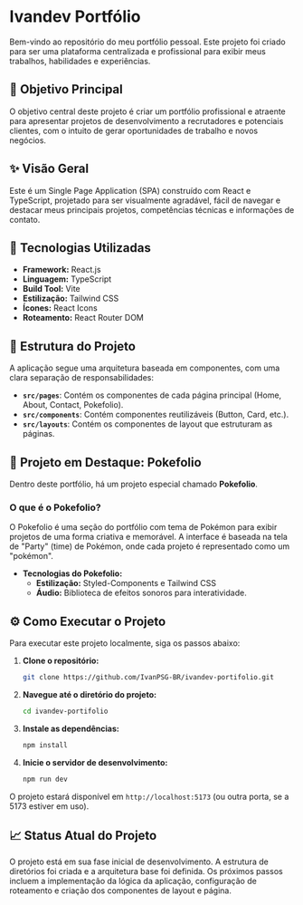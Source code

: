 # Ivandev Portfólio

Bem-vindo ao repositório do meu portfólio pessoal. Este projeto foi criado para ser uma plataforma centralizada e profissional para exibir meus trabalhos, habilidades e experiências.

## 🎯 Objetivo Principal

O objetivo central deste projeto é criar um portfólio profissional e atraente para apresentar projetos de desenvolvimento a recrutadores e potenciais clientes, com o intuito de gerar oportunidades de trabalho e novos negócios.

## ✨ Visão Geral

Este é um Single Page Application (SPA) construído com React e TypeScript, projetado para ser visualmente agradável, fácil de navegar e destacar meus principais projetos, competências técnicas e informações de contato.

## 🚀 Tecnologias Utilizadas

- **Framework:** React.js
- **Linguagem:** TypeScript
- **Build Tool:** Vite
- **Estilização:** Tailwind CSS
- **Ícones:** React Icons
- **Roteamento:** React Router DOM

## 📂 Estrutura do Projeto

A aplicação segue uma arquitetura baseada em componentes, com uma clara separação de responsabilidades:

- **`src/pages`**: Contém os componentes de cada página principal (Home, About, Contact, Pokefolio).
- **`src/components`**: Contém componentes reutilizáveis (Button, Card, etc.).
- **`src/layouts`**: Contém os componentes de layout que estruturam as páginas.

## 🌟 Projeto em Destaque: Pokefolio

Dentro deste portfólio, há um projeto especial chamado **Pokefolio**.

### O que é o Pokefolio?

O Pokefolio é uma seção do portfólio com tema de Pokémon para exibir projetos de uma forma criativa e memorável. A interface é baseada na tela de "Party" (time) de Pokémon, onde cada projeto é representado como um "pokémon".

- **Tecnologias do Pokefolio:**
  - **Estilização:** Styled-Components e Tailwind CSS
  - **Áudio:** Biblioteca de efeitos sonoros para interatividade.

## ⚙️ Como Executar o Projeto

Para executar este projeto localmente, siga os passos abaixo:

1. **Clone o repositório:**

    ```bash
    git clone https://github.com/IvanPSG-BR/ivandev-portifolio.git
    ```

2. **Navegue até o diretório do projeto:**

    ```bash
    cd ivandev-portifolio
    ```

3. **Instale as dependências:**

    ```bash
    npm install
    ```

4. **Inicie o servidor de desenvolvimento:**

    ```bash
    npm run dev
    ```

O projeto estará disponível em `http://localhost:5173` (ou outra porta, se a 5173 estiver em uso).

## 📈 Status Atual do Projeto

O projeto está em sua fase inicial de desenvolvimento. A estrutura de diretórios foi criada e a arquitetura base foi definida. Os próximos passos incluem a implementação da lógica da aplicação, configuração de roteamento e criação dos componentes de layout e página.
